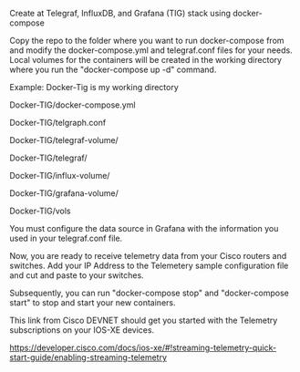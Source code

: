 Create at Telegraf, InfluxDB, and Grafana (TIG) stack using docker-compose

Copy the repo to the folder where you want to run docker-compose from and modify the docker-compose.yml and telegraf.conf files for your needs. Local volumes for the containers will be created in the working directory where you run the "docker-compose up -d" command.

Example: Docker-Tig is my working directory

Docker-TIG/docker-compose.yml

Docker-TIG/telgraph.conf

Docker-TIG/telegraf-volume/

Docker-TIG/telegraf/

Docker-TIG/influx-volume/

Docker-TIG/grafana-volume/

Docker-TIG/vols

You must configure the data source in Grafana with the information you used in your telegraf.conf file.

Now, you are ready to receive telemetry data from your Cisco routers and switches. Add your IP Address to the Telemetery sample configuration file and cut and paste to your switches.

Subsequently, you can run "docker-compose stop" and "docker-compose start" to stop and start your new containers.

This link from Cisco DEVNET should get you started with the Telemetry subscriptions on your IOS-XE devices.

https://developer.cisco.com/docs/ios-xe/#!streaming-telemetry-quick-start-guide/enabling-streaming-telemetry

